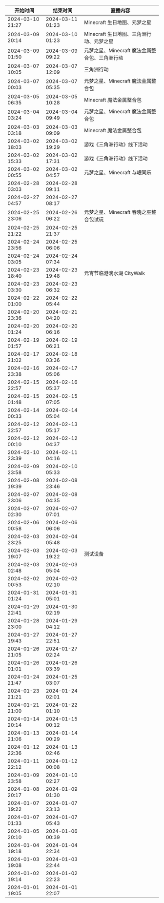 | 开始时间 | 结束时间 | 直播内容 |
| ---- | ---- | ---- |
| 2024-03-10 21:27 | 2024-03-11 01:23 | Minecraft 生日地图、元梦之星 |
| 2024-03-09 20:14 | 2024-03-10 01:23 | Minecraft 生日地图、三角洲行动、元梦之星 |
| 2024-03-09 01:50 | 2024-03-09 09:22 | 元梦之星、Minecraft 魔法金属整合包、三角洲行动 |
| 2024-03-07 10:05 | 2024-03-07 12:09 | 三角洲行动 |
| 2024-03-07 00:03 | 2024-03-07 05:35 | 元梦之星、Minecraft 魔法金属整合包 |
| 2024-03-05 06:35 | 2024-03-05 10:28 | Minecraft 魔法金属整合包 |
| 2024-03-04 03:24 | 2024-03-04 09:49 | 元梦之星、Minecraft 魔法金属整合包 |
| 2024-03-03 03:18 | 2024-03-03 09:09 | Minecraft 魔法金属整合包 |
| 2024-03-02 18:03 | 2024-03-02 19:29 | 游戏《三角洲行动》线下活动 |
| 2024-03-02 15:33 | 2024-03-02 17:31 | 游戏《三角洲行动》线下活动 |
| 2024-03-02 00:55 | 2024-03-02 04:57 | 元梦之星、Minecraft 与岷同乐 |
| 2024-02-28 03:03 | 2024-02-28 09:11 |  |
| 2024-02-27 04:57 | 2024-02-27 08:17 |  |
| 2024-02-25 23:06 | 2024-02-26 06:22 | 元梦之星、Minecraft 春晓之巫整合包试玩 |
| 2024-02-25 21:22 | 2024-02-25 21:37 |  |
| 2024-02-24 23:56 | 2024-02-25 06:06 |  |
| 2024-02-24 03:05 | 2024-02-24 07:34 |  |
| 2024-02-23 18:40 | 2024-02-23 19:48 | 元宵节临港滴水湖 CityWalk |
| 2024-02-23 03:30 | 2024-02-23 06:32 |  |
| 2024-02-22 01:00 | 2024-02-22 05:44 |  |
| 2024-02-20 23:36 | 2024-02-21 04:20 |  |
| 2024-02-20 01:24 | 2024-02-20 06:16 |  |
| 2024-02-19 01:57 | 2024-02-19 06:21 |  |
| 2024-02-17 21:02 | 2024-02-18 03:36 |  |
| 2024-02-16 23:38 | 2024-02-17 05:06 |  |
| 2024-02-15 22:57 | 2024-02-16 05:37 |  |
| 2024-02-15 01:48 | 2024-02-15 07:05 |  |
| 2024-02-14 00:33 | 2024-02-14 05:04 |  |
| 2024-02-12 22:57 | 2024-02-13 05:17 |  |
| 2024-02-12 00:10 | 2024-02-12 04:37 |  |
| 2024-02-10 23:39 | 2024-02-11 04:16 |  |
| 2024-02-09 23:58 | 2024-02-10 05:33 |  |
| 2024-02-08 19:39 | 2024-02-08 23:46 |  |
| 2024-02-07 23:06 | 2024-02-08 04:35 |  |
| 2024-02-07 02:30 | 2024-02-07 07:01 |  |
| 2024-02-06 00:58 | 2024-02-06 06:06 |  |
| 2024-02-03 23:25 | 2024-02-04 05:48 |  |
| 2024-02-03 19:07 | 2024-02-03 19:22 | 测试设备 |
| 2024-02-03 02:48 | 2024-02-03 05:04 |  |
| 2024-02-02 00:53 | 2024-02-02 02:10 |  |
| 2024-01-31 01:24 | 2024-01-31 05:01 |  |
| 2024-01-29 22:41 | 2024-01-30 02:19 |  |
| 2024-01-28 23:00 | 2024-01-29 04:12 |  |
| 2024-01-27 19:43 | 2024-01-27 22:51 |  |
| 2024-01-26 21:05 | 2024-01-27 02:24 |  |
| 2024-01-26 01:01 | 2024-01-26 03:39 |  |
| 2024-01-24 21:47 | 2024-01-25 03:07 |  |
| 2024-01-23 21:21 | 2024-01-24 02:01 |  |
| 2024-01-21 21:00 | 2024-01-22 01:10 |  |
| 2024-01-14 20:14 | 2024-01-15 00:12 |  |
| 2024-01-13 21:06 | 2024-01-14 00:29 |  |
| 2024-01-12 22:36 | 2024-01-13 02:46 |  |
| 2024-01-11 22:12 | 2024-01-12 00:08 |  |
| 2024-01-09 23:58 | 2024-01-10 02:27 |  |
| 2024-01-08 20:17 | 2024-01-09 01:30 |  |
| 2024-01-07 19:22 | 2024-01-07 23:13 |  |
| 2024-01-07 01:33 | 2024-01-07 05:43 |  |
| 2024-01-05 20:10 | 2024-01-06 00:39 |  |
| 2024-01-04 19:18 | 2024-01-04 22:34 |  |
| 2024-01-03 19:08 | 2024-01-03 22:44 |  |
| 2024-01-02 19:14 | 2024-01-02 22:23 |  |
| 2024-01-01 19:05 | 2024-01-01 22:07 |  |
